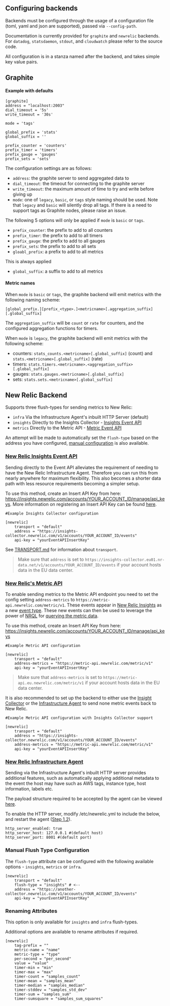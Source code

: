 Configuring backends
--------------------
Backends must be configured through the usage of a configuration file (toml, yaml and json are supported), passed via
`--config-path`.

Documentation is currently provided for `graphite` and `newrelic` backends.  For `datadog`, `statsdaemon`, `stdout`,
and `cloudwatch` please refer to the source code.

All configuration is in a stanza named after the backend, and takes simple key value pairs.

Graphite
--------
#### Example with defaults
```
[graphite]
address = "localhost:2003"
dial_timeout = '5s'
write_timeout = '30s'

mode = 'tags'

global_prefix = 'stats'
global_suffix = ''

prefix_counter = 'counters'
prefix_timer = 'timers'
prefix_gauge = 'gauges'
prefix_sets = 'sets'

```

The configuration settings are as follows:
- `address`: the graphite server to send aggregated data to
- `dial_timeout`: the timeout for connecting to the graphite server
- `write_timeout`: the maximum amount of time to try and write before giving up
- `mode`: one of `legacy`, `basic`, or `tags` style naming should be used.  Note that `legacy` and `basic` will
  silently drop all tags.  If there is a need to support tags as Graphite nodes, please raise an issue.

The following 5 options will only be applied if `mode` is `basic` or `tags`.
- `prefix_counter`: the prefix to add to all counters
- `prefix_timer`: the prefix to add to all timers
- `prefix_gauge`: the prefix to add to all gauges
- `prefix_sets`: the prefix to add to all sets
- `gloabl_prefix`: a prefix to add to all metrics

This is always applied
- `global_suffix`: a suffix to add to all metrics

#### Metric names
When `mode` is `basic` or `tags`, the graphite backend will emit metrics with the following naming scheme:

`[global_prefix.][prefix_<type>.]<metricname>[.aggregation_suffix][.global_suffix]`

The `aggregation_suffix` will be `count` or `rate` for counters, and the configured aggregation functions for timers.

When `mode` is `legacy`, the graphite backend will emit metrics with the following scheme:

- counters: `stats_counts.<metricname>[.global_suffix]` (count) and `stats.<metricname>[.global_suffix]` (rate)
- timers: `stats.timers.<metricname>.<aggregation_suffix>[.global_suffix]`
- gauges: `stats.gauges.<metricname>[.global_suffix]`
- sets: `stats.sets.<metricname>[.global_suffix]`


New Relic Backend
-----------------
Supports three flush-types for sending metrics to New Relic:
- `infra` Via the Infrastructure Agent's inbuilt HTTP Server (default)
- `insights` Directly to the Insights Collector - [Insights Event API](https://docs.newrelic.com/docs/insights/insights-data-sources/custom-data/send-custom-events-event-api)
- `metrics` Directly to the Metric API - [Metric Event API](https://docs.newrelic.com/docs/data-ingest-apis/get-data-new-relic/metric-api/introduction-metric-api)

An attempt will be made to automatically set the `flush-type` based on the address you have configured, [manual configuration](#manual-flush-type-configuration) is also available.

### [New Relic Insights Event API](https://docs.newrelic.com/docs/insights/insights-data-sources/custom-data/send-custom-events-event-api)
Sending directly to the Event API alleviates the requirement of needing to have the New Relic Infrastructure Agent.
Therefore you can run this from nearly anywhere for maximum flexibility. This also becomes a shorter data path with less
resource requirements becoming a simpler setup.

To use this method, create an Insert API Key from here: https://insights.newrelic.com/accounts/YOUR_ACCOUNT_ID/manage/api_keys.
More information on registering an Insert API Key can be found [here](https://docs.newrelic.com/docs/insights/insights-data-sources/custom-data/introduction-event-api#register).

```
#Example Insights Collector configuration

[newrelic]
    transport = "default"
    address = "https://insights-collector.newrelic.com/v1/accounts/YOUR_ACCOUNT_ID/events"
    api-key = "yourEventAPIInsertKey"
```

See [TRANSPORT.md](TRANSPORT.md) for information about `transport`.

> Make sure that `address` is set to `https://insights-collector.eu01.nr-data.net/v1/accounts/YOUR_ACCOUNT_ID/events` if your account hosts data in the EU data center.

### [New Relic's Metric API](https://docs.newrelic.com/docs/data-ingest-apis/get-data-new-relic/metric-api/introduction-metric-api)
To enable sending metrics to the Metric API endpoint you need to set the config setting `address-metrics` to
`https://metric-api.newrelic.com/metric/v1`. These events appear in [New Relic Insights](https://docs.newrelic.com/docs/insights/use-insights-ui/getting-started/introduction-new-relic-insights)
as a new [event type](https://docs.newrelic.com/docs/insights/new-relic-insights/understanding-insights/new-relic-insights#event-type).
These new events can then be used to leverage the power of [NRQL](https://docs.newrelic.com/docs/query-data/nrql-new-relic-query-language/getting-started/introduction-nrql)
for [querying the metric data](https://docs.newrelic.com/docs/data-ingest-apis/get-data-new-relic/metric-api/introduction-metric-api#view-and-query).

To use this method, create an Insert API Key from here: https://insights.newrelic.com/accounts/YOUR_ACCOUNT_ID/manage/api_keys

```
#Example Metric API configuration

[newrelic]
    transport = "default"
    address-metrics = "https://metric-api.newrelic.com/metric/v1"
    api-key = "yourEventAPIInsertKey"
```

> Make sure that `address-metrics` is set to `https://metric-api.eu.newrelic.com/metric/v1` if your account hosts data in the EU data center.

It is also recommended to set up the backend to either use the [Insight Collector](#new-relic-insights-event-api) or the
[Infrastructure Agent](#new-relic-infrastructure-agent) to send none metric events back to New Relic.

```
#Example Metric API configuration with Insights Collector support

[newrelic]
    transport = "default"
    address = "https://insights-collector.newrelic.com/v1/accounts/YOUR_ACCOUNT_ID/events"
    address-metrics = "https://metric-api.newrelic.com/metric/v1"
    api-key = "yourEventAPIInsertKey"
```


### [New Relic Infrastructure Agent](https://newrelic.com/products/infrastructure)
Sending via the Infrastructure Agent's inbuilt HTTP server provides additional features, such as automatically applying
additional metadata to the event the host may have such as AWS tags, instance type, host information, labels etc.

The payload structure required to be accepted by the agent can be viewed [here](https://github.com/newrelic/infra-integrations-sdk/blob/master/docs/v2tov3.md#v2-json-full-sample).

To enable the HTTP server, modify /etc/newrelic.yml to include the below, and restart the agent ([Step 1.2](https://docs.newrelic.com/docs/integrations/host-integrations/host-integrations-list/statsd-monitoring-integration#install)).
```
http_server_enabled: true
http_server_host: 127.0.0.1 #(default host)
http_server_port: 8001 #(default port)
```

### Manual Flush Type Configuration
The `flush-type` attribute can be configured with the following available  options - `insights`, `metrics` or `infra`.

```
[newrelic]
    transport = "default"
	flush-type = "insights" # <--
    address = "https://another-collector.newrelic.com/v1/accounts/YOUR_ACCOUNT_ID/events"
    api-key = "yourEventAPIInsertKey"
```

### Renaming Attributes
This option is only available for `insights` and `infra` flush-types.

Additional options are available to rename attributes if required.
```
[newrelic]
	tag-prefix = ""
	metric-name = "name"
	metric-type = "type"
	per-second = "per_second"
	value = "value"
	timer-min = "min"
	timer-max = "max"
	timer-count = "samples_count"
	timer-mean = "samples_mean"
	timer-median = "samples_median"
	timer-stddev = "samples_std_dev"
	timer-sum = "samples_sum"
	timer-sumsquare = "samples_sum_squares"
```

